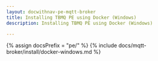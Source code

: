 ```yaml
---
layout: docwithnav-pe-mqtt-broker
title: Installing TBMQ PE using Docker (Windows)
description: Installing TBMQ PE using Docker (Windows)

---
```


{% assign docsPrefix = "pe/" %}
{% include docs/mqtt-broker/install/docker-windows.md %}
